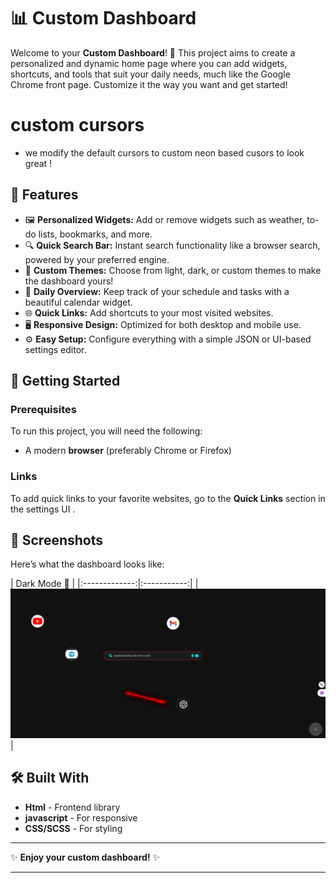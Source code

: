 

# 📊 Custom Dashboard

Welcome to your **Custom Dashboard**! 🚀 This project aims to create a personalized and dynamic home page where you can add widgets, shortcuts, and tools that suit your daily needs, much like the Google Chrome front page. Customize it the way you want and get started!

# custom cursors
- we modify the default cursors to custom neon based cusors to look great !

## 🌟 Features

- 🖼️ **Personalized Widgets:** Add or remove widgets such as weather, to-do lists, bookmarks, and more.
- 🔍 **Quick Search Bar:** Instant search functionality like a browser search, powered by your preferred engine.
- 🎨 **Custom Themes:** Choose from light, dark, or custom themes to make the dashboard yours!
- 📅 **Daily Overview:** Keep track of your schedule and tasks with a beautiful calendar widget.
- 🌐 **Quick Links:** Add shortcuts to your most visited websites.
- 🖥️ **Responsive Design:** Optimized for both desktop and mobile use.
- ⚙️ **Easy Setup:** Configure everything with a simple JSON or UI-based settings editor.

## 🚀 Getting Started

### Prerequisites

To run this project, you will need the following:

- A modern **browser** (preferably Chrome or Firefox)


### Links

To add quick links to your favorite websites, go to the **Quick Links** section in the settings UI .

## 📸 Screenshots

Here’s what the dashboard looks like:

| Dark Mode 🌙 |
|:-------------:|:-----------:|
|  ![Dark Mode Screenshot](Sample-image.png) |

## 🛠️ Built With

- **Html** - Frontend library
- **javascript** - For responsive
- **CSS/SCSS** - For styling



---

✨ **Enjoy your custom dashboard!** ✨

---
